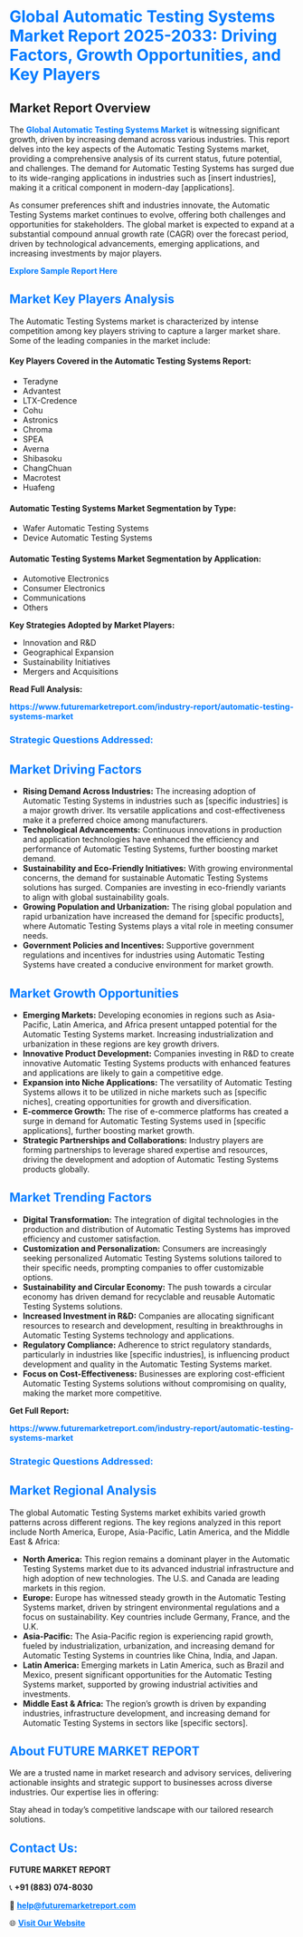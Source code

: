 <h1 style="color: #007BFF;">Global Automatic Testing Systems Market Report 2025-2033: Driving Factors, Growth Opportunities, and Key Players</h1>

<section id="overview">
<h2>Market Report Overview</h2>
<p>The <a href="https://www.futuremarketreport.com/industry-report/automatic-testing-systems-market" style="color: #007BFF; text-decoration: none;"><strong>Global Automatic Testing Systems Market</strong></a> is witnessing significant growth, driven by increasing demand across various industries. This report delves into the key aspects of the Automatic Testing Systems market, providing a comprehensive analysis of its current status, future potential, and challenges. The demand for Automatic Testing Systems has surged due to its wide-ranging applications in industries such as [insert industries], making it a critical component in modern-day [applications].</p>
<p>As consumer preferences shift and industries innovate, the Automatic Testing Systems market continues to evolve, offering both challenges and opportunities for stakeholders. The global market is expected to expand at a substantial compound annual growth rate (CAGR) over the forecast period, driven by technological advancements, emerging applications, and increasing investments by major players.</p>
</section>

<section id="overview">
<p><a href="https://www.futuremarketreport.com/request-sample/reportId=57213" style="color: #007BFF; text-decoration: none;"><strong>Explore Sample Report Here</strong></a></p>
</section>

<section id="key-players">
<h2 style="color: #007BFF;">Market Key Players Analysis</h2>
<p>The Automatic Testing Systems market is characterized by intense competition among key players striving to capture a larger market share. Some of the leading companies in the market include:</p>
<h4>Key Players Covered in the Automatic Testing Systems Report:</h4>
<ul><li>Teradyne</li><li>Advantest</li><li>LTX-Credence</li><li>Cohu</li><li>Astronics</li><li>Chroma</li><li>SPEA</li><li>Averna</li><li>Shibasoku</li><li>ChangChuan</li><li>Macrotest</li><li>Huafeng</li></ul>
<h4>Automatic Testing Systems Market Segmentation by Type:</h4>
<ul><li>Wafer Automatic Testing Systems</li><li>Device Automatic Testing Systems</li></ul>

<h4>Automatic Testing Systems Market Segmentation by Application:</h4>
<ul><li>Automotive Electronics</li><li>Consumer Electronics</li><li>Communications</li><li>Others</li></ul>
<p><strong>Key Strategies Adopted by Market Players:</strong></p>
<ul>
<li>Innovation and R&D</li>
<li>Geographical Expansion</li>
<li>Sustainability Initiatives</li>
<li>Mergers and Acquisitions</li>
</ul>
</section>

<section>
<p><strong>Read Full Analysis: </strong></p><a href="https://www.futuremarketreport.com/industry-report/automatic-testing-systems-market" style="color: #007BFF; text-decoration: none;"><strong>https://www.futuremarketreport.com/industry-report/automatic-testing-systems-market</strong></a>
<h3 style="color: #007BFF;">Strategic Questions Addressed:</h3>
</section>

<section id="driving-factors">
<h2 style="color: #007BFF;">Market Driving Factors</h2>
<ul>
<li><strong>Rising Demand Across Industries:</strong> The increasing adoption of Automatic Testing Systems in industries such as [specific industries] is a major growth driver. Its versatile applications and cost-effectiveness make it a preferred choice among manufacturers.</li>
<li><strong>Technological Advancements:</strong> Continuous innovations in production and application technologies have enhanced the efficiency and performance of Automatic Testing Systems, further boosting market demand.</li>
<li><strong>Sustainability and Eco-Friendly Initiatives:</strong> With growing environmental concerns, the demand for sustainable Automatic Testing Systems solutions has surged. Companies are investing in eco-friendly variants to align with global sustainability goals.</li>
<li><strong>Growing Population and Urbanization:</strong> The rising global population and rapid urbanization have increased the demand for [specific products], where Automatic Testing Systems plays a vital role in meeting consumer needs.</li>
<li><strong>Government Policies and Incentives:</strong> Supportive government regulations and incentives for industries using Automatic Testing Systems have created a conducive environment for market growth.</li>
</ul>
</section>

<section id="growth-opportunities">
<h2 style="color: #007BFF;">Market Growth Opportunities</h2>
<ul>
<li><strong>Emerging Markets:</strong> Developing economies in regions such as Asia-Pacific, Latin America, and Africa present untapped potential for the Automatic Testing Systems market. Increasing industrialization and urbanization in these regions are key growth drivers.</li>
<li><strong>Innovative Product Development:</strong> Companies investing in R&D to create innovative Automatic Testing Systems products with enhanced features and applications are likely to gain a competitive edge.</li>
<li><strong>Expansion into Niche Applications:</strong> The versatility of Automatic Testing Systems allows it to be utilized in niche markets such as [specific niches], creating opportunities for growth and diversification.</li>
<li><strong>E-commerce Growth:</strong> The rise of e-commerce platforms has created a surge in demand for Automatic Testing Systems used in [specific applications], further boosting market growth.</li>
<li><strong>Strategic Partnerships and Collaborations:</strong> Industry players are forming partnerships to leverage shared expertise and resources, driving the development and adoption of Automatic Testing Systems products globally.</li>
</ul>
</section>

<section id="trending-factors">
<h2 style="color: #007BFF;">Market Trending Factors</h2>
<ul>
<li><strong>Digital Transformation:</strong> The integration of digital technologies in the production and distribution of Automatic Testing Systems has improved efficiency and customer satisfaction.</li>
<li><strong>Customization and Personalization:</strong> Consumers are increasingly seeking personalized Automatic Testing Systems solutions tailored to their specific needs, prompting companies to offer customizable options.</li>
<li><strong>Sustainability and Circular Economy:</strong> The push towards a circular economy has driven demand for recyclable and reusable Automatic Testing Systems solutions.</li>
<li><strong>Increased Investment in R&D:</strong> Companies are allocating significant resources to research and development, resulting in breakthroughs in Automatic Testing Systems technology and applications.</li>
<li><strong>Regulatory Compliance:</strong> Adherence to strict regulatory standards, particularly in industries like [specific industries], is influencing product development and quality in the Automatic Testing Systems market.</li>
<li><strong>Focus on Cost-Effectiveness:</strong> Businesses are exploring cost-efficient Automatic Testing Systems solutions without compromising on quality, making the market more competitive.</li>
</ul>
</section>

<section>
<p><strong>Get Full Report: </strong></p><a href="https://www.futuremarketreport.com/industry-report/automatic-testing-systems-market" style="color: #007BFF; text-decoration: none;"><strong>https://www.futuremarketreport.com/industry-report/automatic-testing-systems-market</strong></a>
<h3 style="color: #007BFF;">Strategic Questions Addressed:</h3>
</section>


<section id="regional-analysis">
<h2 style="color: #007BFF;">Market Regional Analysis</h2>
<p>The global Automatic Testing Systems market exhibits varied growth patterns across different regions. The key regions analyzed in this report include North America, Europe, Asia-Pacific, Latin America, and the Middle East & Africa:</p>
<ul>
<li><strong>North America:</strong> This region remains a dominant player in the Automatic Testing Systems market due to its advanced industrial infrastructure and high adoption of new technologies. The U.S. and Canada are leading markets in this region.</li>
<li><strong>Europe:</strong> Europe has witnessed steady growth in the Automatic Testing Systems market, driven by stringent environmental regulations and a focus on sustainability. Key countries include Germany, France, and the U.K.</li>
<li><strong>Asia-Pacific:</strong> The Asia-Pacific region is experiencing rapid growth, fueled by industrialization, urbanization, and increasing demand for Automatic Testing Systems in countries like China, India, and Japan.</li>
<li><strong>Latin America:</strong> Emerging markets in Latin America, such as Brazil and Mexico, present significant opportunities for the Automatic Testing Systems market, supported by growing industrial activities and investments.</li>
<li><strong>Middle East & Africa:</strong> The region’s growth is driven by expanding industries, infrastructure development, and increasing demand for Automatic Testing Systems in sectors like [specific sectors].</li>
</ul>
</section>

<footer>
<h2 style="color: #007BFF;">About FUTURE MARKET REPORT</h2>
<p>We are a trusted name in market research and advisory services, delivering actionable insights and strategic support to businesses across diverse industries. Our expertise lies in offering:</p>

<p>Stay ahead in today’s competitive landscape with our tailored research solutions.</p>

<h2 style="color: #007BFF;">Contact Us:</h2>
<p><strong>FUTURE MARKET REPORT</strong></p>
<p>📞 <strong>+91 (883) 074-8030</strong></p>
<p>📧 <strong><a href="mailto:help@futuremarketreport.com" style="color: #007BFF;">help@futuremarketreport.com</a></strong></p>
<p>🌐 <strong><a href="https://www.futuremarketreport.com/" style="color: #007BFF;">Visit Our Website</a></strong></p>
</footer>